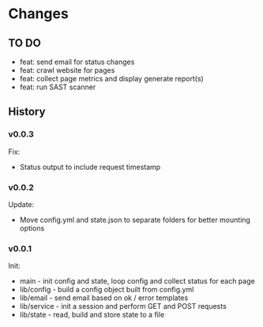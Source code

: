 # Changes

## TO DO

* feat: send email for status changes
* feat: crawl website for pages
* feat: collect page metrics and display generate report(s)
* feat: run SAST scanner

## History

### v0.0.3

Fix:

* Status output to include request timestamp

### v0.0.2

Update:

* Move config.yml and state.json to separate folders for better mounting options

### v0.0.1

Init:

* main - init config and state, loop config and collect status for each page
* lib/config - build a config object built from config.yml
* lib/email - send email based on ok / error templates
* lib/service - init a session and perform GET and POST requests
* lib/state - read, build and store state to a file
